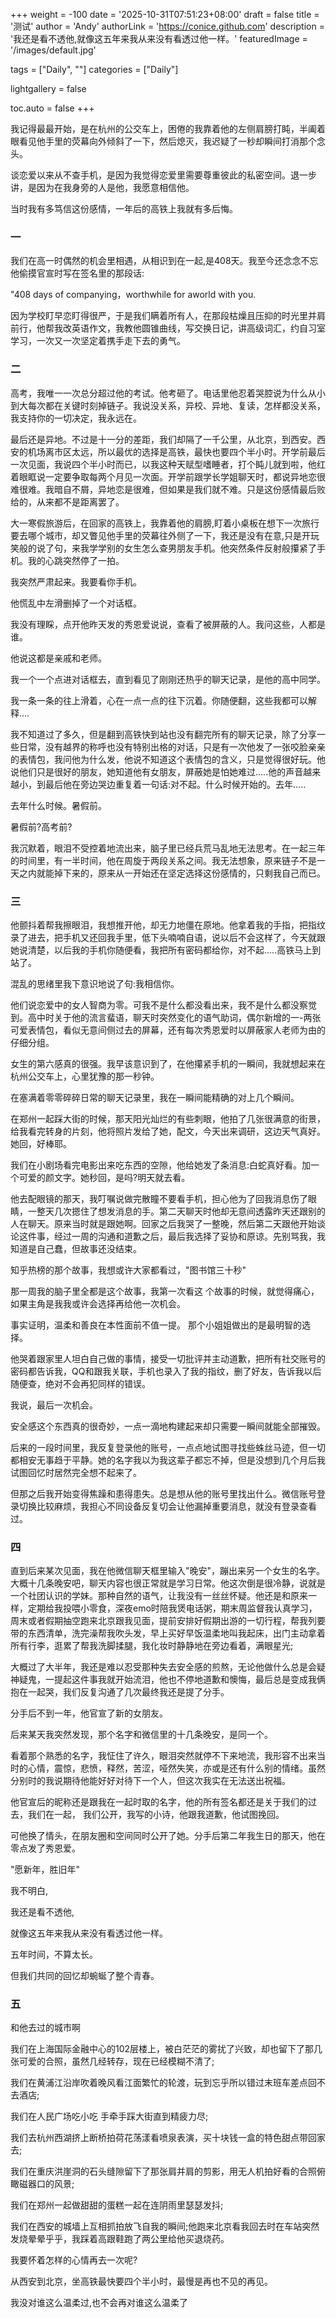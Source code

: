 +++
weight = -100
date = '2025-10-31T07:51:23+08:00'
draft = false
title = '测试'
author = 'Andy'
authorLink = 'https://conice.github.com'
description = '我还是看不透他,就像这五年来我从来没有看透过他一样。'
featuredImage = '/images/default.jpg'

tags = ["Daily", ""]
categories = ["Daily"]

lightgallery = false

toc.auto = false
+++

我记得最最开始，是在杭州的公交车上，困倦的我靠着他的左侧肩膀打盹，半阖着眼看见他手里的荧幕向外倾斜了一下，然后熄灭，我迟疑了一秒却瞬间打消那个念头。

谈恋爱以来从不查手机，是因为我觉得恋爱里需要尊重彼此的私密空间。退一步讲，是因为在我身旁的人是他，我愿意相信他。

当时我有多笃信这份感情，一年后的高铁上我就有多后悔。

### 一

我们在高一时偶然的机会里相遇，从相识到在一起,是408天。我至今还念念不忘他偷摸官宣时写在签名里的那段话:

"408 days of companying，worthwhile for aworld with you.

因为学校盯早恋盯得很严，于是我们瞒着所有人，在那段枯燥且压抑的时光里并肩前行，他帮我改英语作文，我教他圆锥曲线，写交换日记，讲高级词汇，约自习室学习，一次又一次坚定着携手走下去的勇气。

### 二

高考，我唯一一次总分超过他的考试。他考砸了。电话里他忍着哭腔说为什么从小到大每次都在关键时刻掉链子。我说没关系，异校、异地、复读，怎样都没关系，我支持你的一切决定，我永远在。

最后还是异地。不过是十一分的差距，我们却隔了一千公里，从北京，到西安。西安的机场离市区太远，所以最优的选择是高铁，最快也要四个半小时。开学前最后一次见面，我说四个半小时而已，以我这种天赋型嗜睡者，打个盹儿就到啦，他红着眼眶说一定要争取每两个月见一次面。开学前跟学长学姐聊天时，都说异地恋很难很难。我暗自不屑，异地恋是很难，但如果是我们就不难。只是这份感情最后败给的，从来都不是距离罢了。

大一寒假旅游后，在回家的高铁上，我靠着他的肩膀,盯着小桌板在想下一次旅行要去哪个城市，却又瞥见他手里的荧幕往外侧了一下，我还是没有在意,只是开玩笑般的说了句，来我学学别的女生怎么查男朋友手机。他突然条件反射般攥紧了手机。我的心跳突然停了一拍。

我突然严肃起来。我要看你手机。

他慌乱中左滑删掉了一个对话框。

我没有理睬，点开他昨天发的秀恩爱说说，查看了被屏蔽的人。我问这些，人都是谁。

他说这都是亲戚和老师。

我一个一个点进对话框去，直到看见了刚刚还热乎的聊天记录，是他的高中同学。

我一条一条的往上滑着，心在一点一点的往下沉着。你随便翻，这些我都可以解释....

我不知道过了多久，但是翻到高铁快到站也没有翻完所有的聊天记录，除了分享一些日常，没有越界的称呼也没有特别出格的对话，只是有一次他发了一张咬脸亲亲的表情包，我问他为什么发，他说不知道这个表情包的含义，只是觉得很好玩。他说他们只是很好的朋友，她知道他有女朋友，屏蔽她是怕她难过.....他的声音越来越小，到最后他在旁边哭边重复着一句话:对不起。什么时候开始的。去年.....

去年什么时候。暑假前。

暑假前?高考前?

我沉默着，眼泪不受控着地流出来，脑子里已经兵荒马乱地无法思考。在一起三年的时间里，有一半时间，他在周旋于两段关系之间。我无法想象，原来链子不是一天之内就能掉下来的，原来从一开始还在坚定选择这份感情的，只剩我自己而已。

### 三

他颤抖着帮我擦眼泪，我想推开他，却无力地僵在原地。他拿着我的手指，把指纹录了进去，把手机又还回我手里，低下头喃喃自语，说以后不会这样了，今天就跟她说清楚，以后我的手机你随便看，我把所有密码都给你，对不起.....高铁马上到站了。

混乱的思绪里我下意识地说了句:我相信你。

他们说恋爱中的女人智商为零。可我不是什么都没看出来，我不是什么都没察觉到。高中时关于他的流言蜚语，聊天时突然变化的语气助词，偶尔新增的一-两张可爱表情包，看似无意间侧过去的屏幕，还有每次秀恩爱时以屏蔽家人老师为由的仔细分组。

女生的第六感真的很强。我早该意识到了，在他攥紧手机的一瞬间，我就想起来在杭州公交车上，心里犹豫的那一秒钟。

在塞满着零零碎碎日常的聊天记录里，我在一瞬间能精确的对上几个瞬间。

在郑州一起踩大街的时候，那天阳光灿烂的有些刺眼，他拍了几张很满意的街景，给我看完转身的片刻，他将照片发给了她，配文，今天出来调研，这边天气真好。她回，好棒耶。

我们在小剧场看完电影出来吃东西的空隙，他给她发了条消息:白蛇真好看。加一个可爱的颜文字。她秒回，是吗?明天就去看。

他去配眼镜的那天，我叮嘱说做完散瞳不要看手机，担心他为了回我消息伤了眼睛，一整天几次摁住了想发消息的手。第二天聊天时他却无意间透露昨天还跟别的人在聊天。原来当时就是跟她啊。回家之后我哭了一整晚，然后第二天跟他开始谈论这件事，经过一周的沟通和道歉之后，最后我选择了妥协和原谅。先别骂我，我知道是自己蠢，但故事还没结束。

知乎热榜的那个故事，我想或许大家都看过，"图书馆三十秒"

那一周我的脑子里全都是这个故事，我第一次看这 个故事的时候，就觉得痛心，如果主角是我我或许会选择再给他一次机会。

事实证明，温柔和善良在本性面前不值一提。 那个小姐姐做出的是最明智的选择。

他哭着跟家里人坦白自己做的事情，接受一切批评并主动道歉，把所有社交账号的密码都告诉我，QQ和跟我关联，手机也录入了我的指纹，删了好友，告诉我以后随便查，绝对不会再犯同样的错误。

我说，最后一次机会。

安全感这个东西真的很奇妙，一点一滴地构建起来却只需要一瞬间就能全部摧毁。

后来的一段时间里，我反复登录他的账号，一点点地试图寻找些蛛丝马迹，但一切都相安无事趋于平静。她的名字我以为我这辈子都忘不掉，但是没想到几个月后我试图回忆时居然完全想不起来了。

但那之后我开始变得焦躁和患得患失。总是想从他的账号里找出什么。微信账号登录切换比较麻烦，我担心不同设备反复切会让他漏掉重要消息，就没有登录查看过。

### 四

直到后来某次见面，我在他微信聊天框里输入"晚安"，蹦出来另一个女生的名字。大概十几条晚安吧，聊天内容也很正常就是学习日常。他这次倒是很冷静，说就是一个社团认识的学妹。那种自然的语气，让我没有一丝丝怀疑。他还是和原来一样，定期给我投喂小零食，深夜emo时陪我煲电话粥，期末周监督我认真学习，周末或者假期抽空跑来北京跟我见面，提前安排好假期出游的一切行程，帮我列要带的东西清单，洗完澡帮我吹头发，早上买好早饭温柔地叫我起床，出门主动拿着所有行李，逛累了帮我洗脚揉腿，我化妆时静静地在旁边看着，满眼星光;

大概过了大半年，我还是难以忍受那种失去安全感的煎熬，无论他做什么总是会疑神疑鬼，一提起这件事我就开始流泪，他也不停地道歉和懊悔，最后总是变成我俩抱在一起哭，我们反复沟通了几次最终我还是提了分手。

分手后不到一年，他官宣了新的女朋友。

后来某天我突然发现，那个名字和微信里的十几条晚安，是同一个。

看着那个熟悉的名字，我怔住了许久，眼泪突然就停不下来地流，我形容不出来当时的心情，震惊，悲愤，释然，苦涩，哑然失笑，亦或是还有什么别的情绪。虽然分别时的我说期待他能好好对待下一个人，但这次我实在无法送出祝福。

他官宣后的昵称还是跟我在一起时取的名字，他的所有签名都还是关于我们的过去，我们在一起， 我们公开，我写的小诗，他跟我道歉，他试图挽回。

可他换了情头，在朋友圈和空间同时公开了她。分手后第二年我生日的那天，他在零点发了秀恩爱。

"愿新年，胜旧年"

我不明白,

我还是看不透他,

就像这五年来我从来没有看透过他一样。

五年时间，不算太长。

但我们共同的回忆却蜿蜒了整个青春。

### 五

和他去过的城市啊

我们在上海国际金融中心的102层楼上，被白茫茫的雾扰了兴致，却也留下了那几张可爱的合照，虽然几经转存，现在已经模糊不清了;

我们在黄浦江沿岸吹着晚风看江面繁忙的轮渡，玩到忘乎所以错过末班车差点回不去酒店;

我们在人民广场吃小吃 手牵手踩大街直到精疲力尽;

我们去杭州西湖挤上断桥拍荷花荡漾看喷泉表演，买十块钱一盒的特色甜点带回家去;

我们在重庆洪崖洞的石头缝隙留下了那张肩并肩的剪影，用无人机拍好看的合照俯瞰磁器口的风景;

我们在郑州一起做甜甜的蛋糕一起在连阴雨里瑟瑟发抖;

我们在西安的城墙上互相抓拍放飞自我的瞬间;他跑来北京看我回去时在车站突然发烧晕晕乎乎，我踩着高跟鞋跑了两公里给他买退烧药。

我要怀着怎样的心情再去一次呢?

从西安到北京，坐高铁最快要四个半小时，最慢是再也不见的再见。

我没对谁这么温柔过,也不会再对谁这么温柔了 
